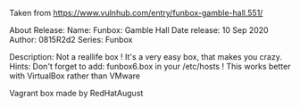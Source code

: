 Taken from https://www.vulnhub.com/entry/funbox-gamble-hall,551/ 

About Release:
    Name: Funbox: Gamble Hall
    Date release: 10 Sep 2020
    Author: 0815R2d2
    Series: Funbox

Description:
    Not a reallife box !
    It's a very easy box, that makes you crazy.
    Hints:
    Don't forget to add: funbox6.box in your /etc/hosts !
    This works better with VirtualBox rather than VMware 

Vagrant box made by RedHatAugust
